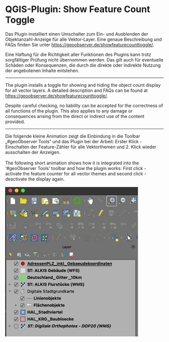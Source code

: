 # QGIS-Plugin: Show Feature Count Toggle

Das Plugin installiert einen Umschalter zum Ein- und Ausblenden der Objektanzahl-Anzeige für alle Vektor-Layer. Eine genaue Beschreibung und FAQs  finden Sie unter https://geoobserver.de/showfeaturecounttoggle/.

Eine Haftung für die Richtigkeit aller Funktionen des Plugins kann trotz sorgfältiger Prüfung nicht übernommen werden. Das gilt auch für eventuelle Schäden oder Konsequenzen, die durch die direkte oder indirekte Nutzung der angebotenen Inhalte entstehen.

------------------------

The plugin installs a toggle for showing and hiding the object count display for all vector layers.
A detailed description and FAQs can be found at https://geoobserver.de/showfeaturecounttoggle/.

Despite careful checking, no liability can be accepted for the correctness of all functions of the plugin. This also applies to any damage or consequences arising from the direct or indirect use of the content provided.

------------------------
Die folgende kleine Animation zeigt die Einbindung in die Toolbar „#geoObserver Tools“ und das Plugin bei der Arbeit: Erster Klick - Einschalten der Feature-Zähler für alle Vektorthemen und 2. Klick wieder ausschalten der Anzeigen.<br><br>
The following short animation shows how it is integrated into the ‘#geoObserver Tools’ toolbar and how the plugin works: First click - activate the feature counter for all vector themes and second click - deactivate the display again.<br><br>
<img src="./QGIS_Plugin_ShowFeatureCountToggle_ani1.gif">




